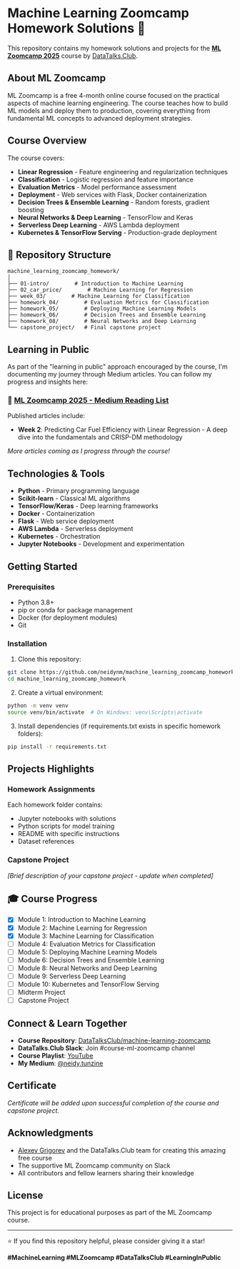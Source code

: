 # Machine Learning Zoomcamp Homework Solutions 🚀

This repository contains my homework solutions and projects for the **[ML Zoomcamp 2025](https://github.com/DataTalksClub/machine-learning-zoomcamp)** course by [DataTalks.Club](https://datatalks.club/).

## About ML Zoomcamp

ML Zoomcamp is a free 4-month online course focused on the practical aspects of machine learning engineering. The course teaches how to build ML models and deploy them to production, covering everything from fundamental ML concepts to advanced deployment strategies.

## Course Overview

The course covers:
- **Linear Regression** - Feature engineering and regularization techniques
- **Classification** - Logistic regression and feature importance
- **Evaluation Metrics** - Model performance assessment
- **Deployment** - Web services with Flask, Docker containerization
- **Decision Trees & Ensemble Learning** - Random forests, gradient boosting
- **Neural Networks & Deep Learning** - TensorFlow and Keras
- **Serverless Deep Learning** - AWS Lambda deployment
- **Kubernetes & TensorFlow Serving** - Production-grade deployment

## 📂 Repository Structure

```
machine_learning_zoomcamp_homework/
│
├── 01-intro/        # Introduction to Machine Learning
├── 02_car_price/        # Machine Learning for Regression
├── week_03/        # Machine Learning for Classification
├── homework_04/        # Evaluation Metrics for Classification
├── homework_05/        # Deploying Machine Learning Models
├── homework_06/        # Decision Trees and Ensemble Learning
├── homework_08/        # Neural Networks and Deep Learning
└── capstone_project/   # Final capstone project
```

## Learning in Public

As part of the "learning in public" approach encouraged by the course, I'm documenting my journey through Medium articles. You can follow my progress and insights here:

### 📖 [ML Zoomcamp 2025 - Medium Reading List](https://medium.com/@neidy.tunzine/list/ml-zoomcamp-2025-7129a148fd20)

Published articles include:
- **Week 2**: Predicting Car Fuel Efficiency with Linear Regression - A deep dive into the fundamentals and CRISP-DM methodology

*More articles coming as I progress through the course!*

## Technologies & Tools

- **Python** - Primary programming language
- **Scikit-learn** - Classical ML algorithms
- **TensorFlow/Keras** - Deep learning frameworks
- **Docker** - Containerization
- **Flask** - Web service deployment
- **AWS Lambda** - Serverless deployment
- **Kubernetes** - Orchestration
- **Jupyter Notebooks** - Development and experimentation

## Getting Started

### Prerequisites

- Python 3.8+
- pip or conda for package management
- Docker (for deployment modules)
- Git

### Installation

1. Clone this repository:
```bash
git clone https://github.com/neidynm/machine_learning_zoomcamp_homework.git
cd machine_learning_zoomcamp_homework
```

2. Create a virtual environment:
```bash
python -m venv venv
source venv/bin/activate  # On Windows: venv\Scripts\activate
```

3. Install dependencies (if requirements.txt exists in specific homework folders):
```bash
pip install -r requirements.txt
```

## Projects Highlights

### Homework Assignments
Each homework folder contains:
- Jupyter notebooks with solutions
- Python scripts for model training
- README with specific instructions
- Dataset references


### Capstone Project
*[Brief description of your capstone project - update when completed]*

## 🎓 Course Progress

- [x] Module 1: Introduction to Machine Learning
- [x] Module 2: Machine Learning for Regression
- [x] Module 3: Machine Learning for Classification
- [ ] Module 4: Evaluation Metrics for Classification
- [ ] Module 5: Deploying Machine Learning Models
- [ ] Module 6: Decision Trees and Ensemble Learning
- [ ] Module 8: Neural Networks and Deep Learning
- [ ] Module 9: Serverless Deep Learning
- [ ] Module 10: Kubernetes and TensorFlow Serving
- [ ] Midterm Project
- [ ] Capstone Project

## Connect & Learn Together

- **Course Repository**: [DataTalksClub/machine-learning-zoomcamp](https://github.com/DataTalksClub/machine-learning-zoomcamp)
- **DataTalks.Club Slack**: Join #course-ml-zoomcamp channel
- **Course Playlist**: [YouTube](https://www.youtube.com/playlist?list=PL3MmuxUbc_hL5Jq_B5DPRgRBnBFwPxhZo)
- **My Medium**: [@neidy.tunzine](https://medium.com/@neidy.tunzine)

## Certificate

*Certificate will be added upon successful completion of the course and capstone project.*

## Acknowledgments

- [Alexey Grigorev](https://github.com/alexeygrigorev) and the DataTalks.Club team for creating this amazing free course
- The supportive ML Zoomcamp community on Slack
- All contributors and fellow learners sharing their knowledge

## License

This project is for educational purposes as part of the ML Zoomcamp course.

---

⭐ If you find this repository helpful, please consider giving it a star!

**#MachineLearning #MLZoomcamp #DataTalksClub #LearningInPublic**
